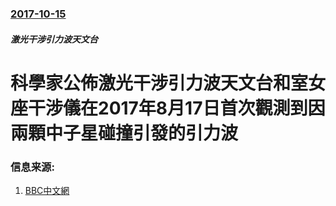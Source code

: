 ### [2017-10-15](/news/2017/10/15/index.md)

##### 激光干涉引力波天文台
# 科學家公佈激光干涉引力波天文台和室女座干涉儀在2017年8月17日首次觀測到因兩顆中子星碰撞引發的引力波 




### 信息来源:

1. [BBC中文網](http://www.bbc.com/zhongwen/simp/science-41648052)
